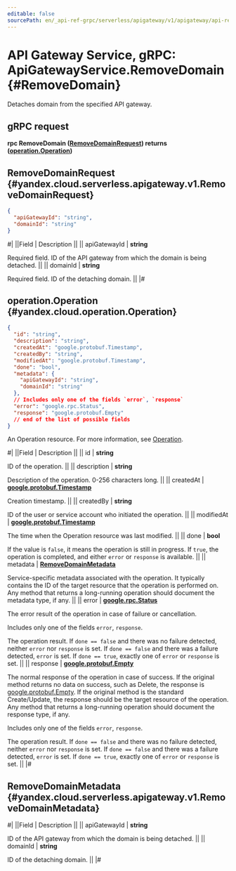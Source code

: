 ```yaml
---
editable: false
sourcePath: en/_api-ref-grpc/serverless/apigateway/v1/apigateway/api-ref/grpc/ApiGateway/removeDomain.md
---
```


# API Gateway Service, gRPC: ApiGatewayService.RemoveDomain {#RemoveDomain}

Detaches domain from the specified API gateway.

## gRPC request

**rpc RemoveDomain ([RemoveDomainRequest](#yandex.cloud.serverless.apigateway.v1.RemoveDomainRequest)) returns ([operation.Operation](#yandex.cloud.operation.Operation))**

## RemoveDomainRequest {#yandex.cloud.serverless.apigateway.v1.RemoveDomainRequest}

```json
{
  "apiGatewayId": "string",
  "domainId": "string"
}
```

#|
||Field | Description ||
|| apiGatewayId | **string**

Required field. ID of the API gateway from which the domain is being detached. ||
|| domainId | **string**

Required field. ID of the detaching domain. ||
|#

## operation.Operation {#yandex.cloud.operation.Operation}

```json
{
  "id": "string",
  "description": "string",
  "createdAt": "google.protobuf.Timestamp",
  "createdBy": "string",
  "modifiedAt": "google.protobuf.Timestamp",
  "done": "bool",
  "metadata": {
    "apiGatewayId": "string",
    "domainId": "string"
  },
  // Includes only one of the fields `error`, `response`
  "error": "google.rpc.Status",
  "response": "google.protobuf.Empty"
  // end of the list of possible fields
}
```

An Operation resource. For more information, see [Operation](/docs/api-design-guide/concepts/operation).

#|
||Field | Description ||
|| id | **string**

ID of the operation. ||
|| description | **string**

Description of the operation. 0-256 characters long. ||
|| createdAt | **[google.protobuf.Timestamp](https://developers.google.com/protocol-buffers/docs/reference/google.protobuf#timestamp)**

Creation timestamp. ||
|| createdBy | **string**

ID of the user or service account who initiated the operation. ||
|| modifiedAt | **[google.protobuf.Timestamp](https://developers.google.com/protocol-buffers/docs/reference/google.protobuf#timestamp)**

The time when the Operation resource was last modified. ||
|| done | **bool**

If the value is `false`, it means the operation is still in progress.
If `true`, the operation is completed, and either `error` or `response` is available. ||
|| metadata | **[RemoveDomainMetadata](#yandex.cloud.serverless.apigateway.v1.RemoveDomainMetadata)**

Service-specific metadata associated with the operation.
It typically contains the ID of the target resource that the operation is performed on.
Any method that returns a long-running operation should document the metadata type, if any. ||
|| error | **[google.rpc.Status](https://cloud.google.com/tasks/docs/reference/rpc/google.rpc#status)**

The error result of the operation in case of failure or cancellation.

Includes only one of the fields `error`, `response`.

The operation result.
If `done == false` and there was no failure detected, neither `error` nor `response` is set.
If `done == false` and there was a failure detected, `error` is set.
If `done == true`, exactly one of `error` or `response` is set. ||
|| response | **[google.protobuf.Empty](https://developers.google.com/protocol-buffers/docs/reference/google.protobuf#google.protobuf.Empty)**

The normal response of the operation in case of success.
If the original method returns no data on success, such as Delete,
the response is [google.protobuf.Empty](https://developers.google.com/protocol-buffers/docs/reference/google.protobuf#google.protobuf.Empty).
If the original method is the standard Create/Update,
the response should be the target resource of the operation.
Any method that returns a long-running operation should document the response type, if any.

Includes only one of the fields `error`, `response`.

The operation result.
If `done == false` and there was no failure detected, neither `error` nor `response` is set.
If `done == false` and there was a failure detected, `error` is set.
If `done == true`, exactly one of `error` or `response` is set. ||
|#

## RemoveDomainMetadata {#yandex.cloud.serverless.apigateway.v1.RemoveDomainMetadata}

#|
||Field | Description ||
|| apiGatewayId | **string**

ID of the API gateway from which the domain is being detached. ||
|| domainId | **string**

ID of the detaching domain. ||
|#